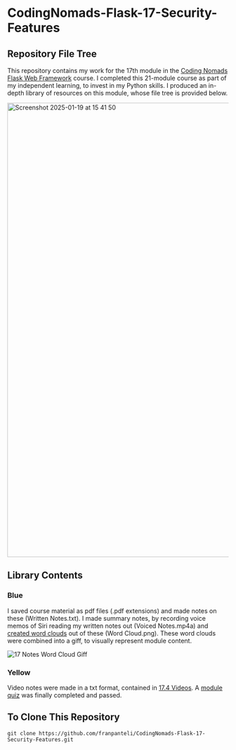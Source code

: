 # CodingNomads-Flask-17-Security-Features
## Repository File Tree
This repository contains my work for the 17th module in the [Coding Nomads Flask Web Framework](https://codingnomads.com/course/python-flask-web-framework) course. I completed this 21-module course as part of my independent learning, to invest in my Python skills. I produced an in-depth library of resources on this module, whose file tree is provided below. 

<img width="1035" alt="Screenshot 2025-01-19 at 15 41 50" src="https://github.com/user-attachments/assets/3b80c667-b48b-4055-b4be-10c1d6ed46f9" />

## Library Contents
### Blue
I saved course material as pdf files (.pdf extensions) and made notes on these (Written Notes.txt). I made summary notes, by recording voice memos of Siri reading my written notes out (Voiced Notes.mp4a) and [created word clouds](https://wordart.com/create) out of these (Word Cloud.png). These word clouds were combined into a giff, to visually represent module content.

![17 Notes Word Cloud Giff](https://github.com/user-attachments/assets/795621a1-b7b2-444f-a9f6-037cb810d18f)

### Yellow
Video notes were made in a txt format, contained in [17.4 Videos](https://github.com/franpanteli/CodingNomads-Flask-17-Security-Features/tree/main/17.4%20Videos). A [module quiz](https://github.com/franpanteli/CodingNomads-Flask-17-Security-Features/blob/main/17.5%20Quizzes/17.5%20Quiz%20Followers%20and%20Following.pdf) was finally completed and passed. 

## To Clone This Repository
```
git clone https://github.com/franpanteli/CodingNomads-Flask-17-Security-Features.git
```

